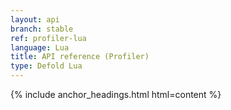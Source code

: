 ```yaml
---
layout: api
branch: stable
ref: profiler-lua
language: Lua
title: API reference (Profiler)
type: Defold Lua
---
```

{% include anchor_headings.html html=content %}